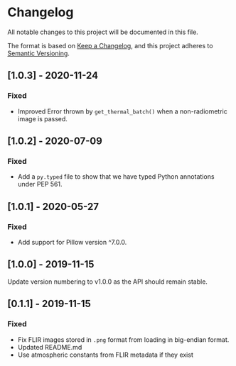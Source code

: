 # Changelog

All notable changes to this project will be documented in this file.

The format is based on [Keep a Changelog](https://keepachangelog.com/en/1.0.0/),
and this project adheres to [Semantic Versioning](https://semver.org/spec/v2.0.0.html).

## [1.0.3] - 2020-11-24

### Fixed

- Improved Error thrown by `get_thermal_batch()` when a non-radiometric
  image is passed.

## [1.0.2] - 2020-07-09

### Fixed

- Add a `py.typed` file to show that we have typed Python annotations under
  PEP 561.

## [1.0.1] - 2020-05-27

### Fixed

- Add support for Pillow version ^7.0.0.

## [1.0.0] - 2019-11-15

Update version numbering to v1.0.0 as the API should remain stable.

## [0.1.1] - 2019-11-15

### Fixed

- Fix FLIR images stored in `.png` format from loading in big-endian format.
- Updated README.md
- Use atmospheric constants from FLIR metadata if they exist
